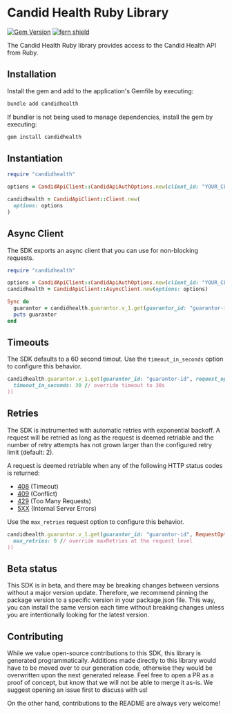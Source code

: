 # Candid Health Ruby Library
[![Gem Version](https://img.shields.io/gem/v/candidhealth)](https://rubygems.org/gems/candidhealth)
[![fern shield](https://img.shields.io/badge/%F0%9F%8C%BF-SDK%20generated%20by%20Fern-brightgreen)](https://buildwithfern.com/?utm_source=candidhealth/candid-ruby/readme)

The Candid Health Ruby library provides access to the Candid Health API from Ruby.

## Installation

Install the gem and add to the application's Gemfile by executing:

```sh
bundle add candidhealth
```

If bundler is not being used to manage dependencies, install the gem by executing:

```sh
gem install candidhealth
```

## Instantiation

```ruby
require "candidhealth"

options = CandidApiClient::CandidApiAuthOptions.new(client_id: "YOUR_CLIENT_ID", client_secret: "YOUR_CLIENT_SECRET")

candidhealth = CandidApiClient::Client.new(
  options: options
)
```

## Async Client
The SDK exports an async client that you can use for non-blocking requests. 

```ruby
require "candidhealth"

options = CandidApiClient::CandidApiAuthOptions.new(client_id: "YOUR_CLIENT_ID", client_secret: "YOUR_CLIENT_SECRET")
candidhealth = CandidApiClient::AsyncClient.new(options: options)

Sync do
  guarantor = candidhealth.guarantor.v_1.get(guarantor_id: "guarantor-id")
  puts guarantor
end
```

## Timeouts

The SDK defaults to a 60 second timout. Use the `timeout_in_seconds` option to 
configure this behavior. 

```Ruby
candidhealth.guarantor.v_1.get(guarantor_id: "guarantor-id", request_options: RequestOptions.new(
  timeout_in_seconds: 30 // override timeout to 30s
))
```

## Retries

The SDK is instrumented with automatic retries with exponential backoff. A request will be
retried as long as the request is deemed retriable and the number of retry attempts has not grown larger
than the configured retry limit (default: 2).

A request is deemed retriable when any of the following HTTP status codes is returned:

- [408](https://developer.mozilla.org/en-US/docs/Web/HTTP/Status/408) (Timeout)
- [409](https://developer.mozilla.org/en-US/docs/Web/HTTP/Status/409) (Conflict)
- [429](https://developer.mozilla.org/en-US/docs/Web/HTTP/Status/429) (Too Many Requests)
- [5XX](https://developer.mozilla.org/en-US/docs/Web/HTTP/Status/500) (Internal Server Errors)
  
Use the `max_retries` request option to configure this behavior. 

```Ruby
candidhealth.guarantor.v_1.get(guarantor_id: "guarantor-id", RequestOptions.new(
  max_retries: 0 // override maxRetries at the request level
))
```

## Beta status

This SDK is in beta, and there may be breaking changes between versions without a major version update. Therefore,
we recommend pinning the package version to a specific version in your package.json file. This way, you can install
the same version each time without breaking changes unless you are intentionally looking for the latest version.

## Contributing

While we value open-source contributions to this SDK, this library is generated programmatically. Additions made directly
to this library would have to be moved over to our generation code, otherwise they would be overwritten upon the next
generated release. Feel free to open a PR as a proof of concept, but know that we will not be able to merge it as-is. 
We suggest opening an issue first to discuss with us!

On the other hand, contributions to the README are always very welcome!
